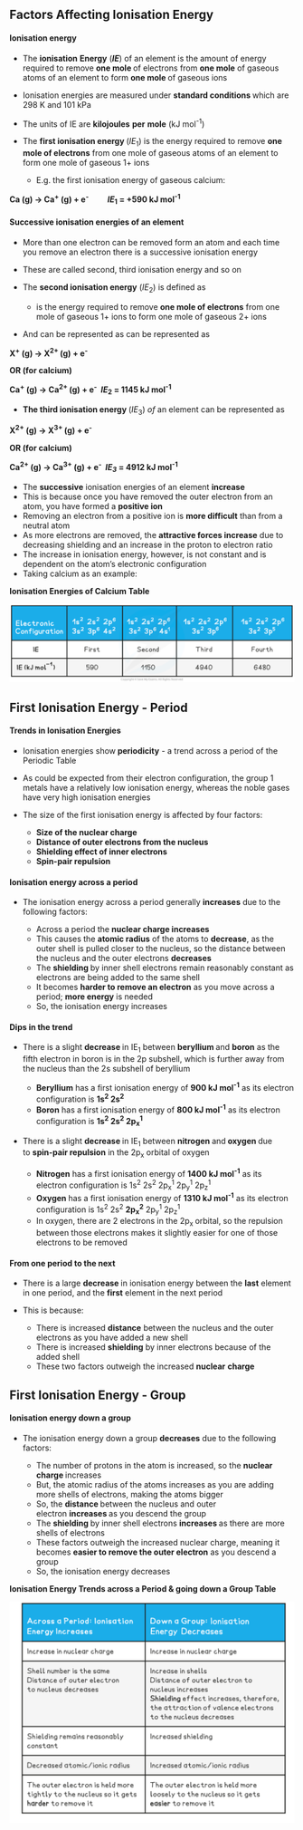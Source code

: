 Factors Affecting Ionisation Energy
-----------------------------------

#### Ionisation energy

* The <b>ionisation</b> <b>Energy</b> (*<b>IE</b>*) of an element is the amount of energy required to remove <b>one mole </b>of electrons from <b>one mole</b> of gaseous atoms of an element to form <b>one mole </b>of gaseous ions
* Ionisation energies are measured under <b>standard conditions </b>which are 298 K and 101 kPa
* The units of IE are <b>kilojoules</b> <b>per</b> <b>mole</b> (kJ mol<sup>-1</sup>)
* The <b>first ionisation energy </b>(*IE*<sub>1</sub>) is the energy required to remove <b>one mole of electrons</b> from one mole of gaseous atoms of an element to form one mole of gaseous 1+ ions

  + E.g. the first ionisation energy of gaseous calcium:

<b>Ca (g) → Ca</b><sup><b>+</b></sup><b> (g) + e</b><sup><b>-</b></sup><b>         </b>*<b> IE</b>*<sub><b>1</b></sub><b> = +590 kJ mol</b><sup><b>-1</b></sup>

#### Successive ionisation energies of an element

* More than one electron can be removed form an atom and each time you remove an electron there is a successive ionisation energy
* These are called second, third ionisation energy and so on
* The <b>second ionisation energy</b> (*IE*<sub>2</sub>) is defined as

  + is the energy required to remove <b>one mole of electrons</b> from one mole of gaseous 1+ ions to form one mole of gaseous 2+ ions
* And can be represented as can be represented as

<b>X</b><sup><b>+</b></sup><b> (g) → X</b><sup><b>2+ </b></sup><b>(g) + e</b><sup><b>-</b></sup>

<b>OR (for calcium)</b>

<b>Ca</b><sup><b>+</b></sup><b> (g) → Ca</b><sup><b>2+ </b></sup><b>(g) + e</b><sup><b>-</b></sup><b>  </b>*<b>IE</b>*<sub><b>2</b></sub><b> = 1145 kJ mol</b><sup><b>-1</b></sup>

* <b>The third ionisation energy </b>(*IE*<sub>3</sub>) *of* an element can be represented as

<b>X</b><sup><b>2+</b></sup><b> (g) → X</b><sup><b>3+ </b></sup><b>(g) + e</b><sup><b>-</b></sup>

<b>OR (for calcium)</b>

<b>Ca</b><sup><b>2+</b></sup><b> (g) → Ca</b><sup><b>3+</b></sup><b> (g) + e</b><sup><b>-</b></sup><b>  </b>*<b>IE</b>*<sub>*<b>3</b>*</sub><b> = 4912 kJ mol</b><sup><b>-1</b></sup>

* The <b>successive</b> ionisation energies of an element <b>increase</b>
* This is because once you have removed the outer electron from an atom, you have formed a <b>positive ion</b>
* Removing an electron from a positive ion is <b>more difficult</b> than from a neutral atom
* As more electrons are removed, the <b>attractive forces increase</b> due to decreasing shielding and an increase in the proton to electron ratio
* The increase in ionisation energy, however, is not constant and is dependent on the atom’s electronic configuration
* Taking calcium as an example:

<b>Ionisation Energies of Calcium Table</b>

![Ionization Energies_ Trends first four ionization energies of calcium table, downloadable IB Chemistry revision notes](3.1.3-Ionization-Energies_-Trends-first-four-ionization-energies-of-calcium-table.png)

First Ionisation Energy - Period
--------------------------------

#### Trends in Ionisation Energies

* Ionisation energies show<b> periodicity</b> - a trend across a period of the Periodic Table
* As could be expected from their electron configuration, the group 1 metals have a relatively low ionisation energy, whereas the noble gases have very high ionisation energies
* The size of the first ionisation energy is affected by four factors:

  + <b>Size of the nuclear charge</b>
  + <b>Distance of outer electrons from the nucleus</b>
  + <b>Shielding effect of inner electrons</b>
  + <b>Spin-pair repulsion</b>

#### Ionisation energy across a period

* The ionisation energy across a period generally <b>increases</b> due to the following factors:

  + Across a period the <b>nuclear charge increases</b>
  + This causes the <b>atomic radius</b> of the atoms to <b>decrease</b>, as the outer shell is pulled closer to the nucleus, so the distance between the nucleus and the outer electrons <b>decreases</b>
  + The <b>shielding </b>by inner shell electrons remain reasonably constant as electrons are being added to the same shell
  + It becomes <b>harder to remove an electron</b> as you move across a period; <b>more energy</b> is needed
  + So, the ionisation energy increases

#### Dips in the trend

* There is a slight <b>decrease </b>in IE<sub>1</sub> between <b>beryllium </b>and <b>boron</b> as the fifth electron in boron is in the 2p subshell, which is further away from the nucleus than the 2s subshell of beryllium

  + <b>Beryllium</b> has a first ionisation energy of <b>900 kJ mol</b><sup><b>-1</b></sup> as its electron configuration is <b>1s</b><sup><b>2</b></sup><b> 2s</b><sup><b>2</b></sup>
  + <b>Boron</b> has a first ionisation energy of <b>800 kJ mol</b><sup><b>-1</b></sup> as its electron configuration is <b>1s</b><sup><b>2</b></sup><b> 2s</b><sup><b>2</b></sup><b> 2p</b><sub><b>x</b></sub><sup><b>1</b></sup>
* There is a slight <b>decrease </b>in IE<sub>1</sub> between <b>nitrogen </b>and<b> oxygen </b>due to <b>spin-pair repulsion</b> in the 2p<sub>x</sub> orbital of oxygen

  + <b>Nitrogen</b> has a first ionisation energy of <b>1400 kJ mol</b><sup><b>-1</b></sup> as its electron configuration is 1s<sup>2</sup> 2s<sup>2</sup> 2p<sub>x</sub><sup>1</sup> 2p<sub>y</sub><sup>1</sup> 2p<sub>z</sub><sup>1</sup>
  + <b>Oxygen </b>has a first ionisation energy of <b>1310 kJ mol</b><sup><b>-1</b></sup> as its electron configuration is 1s<sup>2</sup> 2s<sup>2</sup> <b>2p</b><sub><b>x</b></sub><sup><b>2</b></sup> 2p<sub>y</sub><sup>1</sup> 2p<sub>z</sub><sup>1</sup>
  + In oxygen, there are 2 electrons in the 2p<sub>x </sub>orbital, so the repulsion between those electrons makes it slightly easier for one of those electrons to be removed

#### From one period to the next

* There is a large <b>decrease </b>in ionisation energy between the <b>last</b> element in one period, and the <b>first</b> element in the next period
* This is because:

  + There is increased <b>distance</b> between the nucleus and the outer electrons as you have added a new shell
  + There is increased <b>shielding</b> by inner electrons because of the added shell
  + These two factors outweigh the increased <b>nuclear</b> <b>charge</b>

First Ionisation Energy - Group
-------------------------------

#### Ionisation energy down a group

* The ionisation energy down a group <b>decreases</b> due to the following factors:

  + The number of protons in the atom is increased, so the <b>nuclear charge </b>increases
  + But, the atomic radius of the atoms increases as you are adding more shells of electrons, making the atoms bigger
  + So, the <b>distance </b>between the nucleus and outer electron <b>increases </b>as you descend the group
  + The <b>shielding </b>by inner shell electrons <b>increases </b>as there are more shells of electrons
  + These factors outweigh the increased nuclear charge, meaning it becomes <b>easier to remove the outer electron</b> as you descend a group
  + So, the ionisation energy decreases

<b>Ionisation Energy Trends across a Period & going down a Group Table</b>

![](1.1-Atomic-Structure-First-Ionisation-Energy-Trends-Table_1.png)
